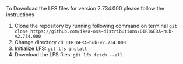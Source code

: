 To Download the LFS files for version 2.734.000 please follow the instructions

1. Clone the repository by running following command on terminal `git clone https://github.com/ikea-oss-distributions/DIRIGERA-hub-v2.734.000`
2. Change directory `cd DIRIGERA-hub-v2.734.000`
3. Initialize LFS: `git lfs install`
4. Download the LFS files: `git lfs fetch --all`
